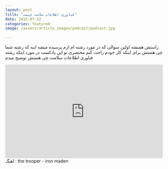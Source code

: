 ```yaml
---
layout: post
title: "فناوری اطلاعات سلامت چیست"
date: 2015-07-22
categories: featured
image: /assets/article_images/podcast/podcast.jpg

---
```

راستش  همیشه اولین سوالی که در مورد رشته ام ازم پرسیده میشه اینه که رشته شما چی هستش برای اینکه کار خودم راحت کنم مختصری تو این پادکست در مورد اینکه رشته فناوری اطلاعات سلامت چی هستش توضیح میدم

<iframe width="100%" height="300" scrolling="no" frameborder="no" src="https://w.soundcloud.com/player/?url=https%3A//api.soundcloud.com/tracks/215822080&amp;auto_play=false&amp;hide_related=false&amp;show_comments=true&amp;show_user=true&amp;show_reposts=false&amp;visual=true"></iframe>
اهنگ : the trooper - iron maden
